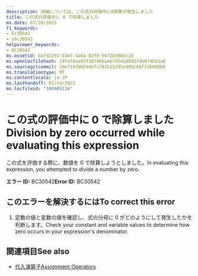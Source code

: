 ```yaml
---
description: 詳細については、この式の評価中に0除算が発生しました
title: この式の評価中に 0 で除算しました
ms.date: 07/20/2015
f1_keywords:
- bc30542
- vbc30542
helpviewer_keywords:
- BC30542
ms.assetid: ba7d2193-54e7-4a6a-82f0-5672bd0bbc18
ms.openlocfilehash: 19fef0aa03f30746ba4b7d5d188d574b0f46d3a0
ms.sourcegitcommit: 10e719780594efc781b15295e499c66f316068b8
ms.translationtype: MT
ms.contentlocale: ja-JP
ms.lasthandoff: 02/14/2021
ms.locfileid: "100485134"
---
```

# <a name="division-by-zero-occurred-while-evaluating-this-expression"></a><span data-ttu-id="08aac-103">この式の評価中に 0 で除算しました</span><span class="sxs-lookup"><span data-stu-id="08aac-103">Division by zero occurred while evaluating this expression</span></span>

<span data-ttu-id="08aac-104">この式を評価する際に、数値を 0 で除算しようとしました。</span><span class="sxs-lookup"><span data-stu-id="08aac-104">In evaluating this expression, you attempted to divide a number by zero.</span></span>  
  
 <span data-ttu-id="08aac-105">**エラー ID:** BC30542</span><span class="sxs-lookup"><span data-stu-id="08aac-105">**Error ID:** BC30542</span></span>  
  
## <a name="to-correct-this-error"></a><span data-ttu-id="08aac-106">このエラーを解決するには</span><span class="sxs-lookup"><span data-stu-id="08aac-106">To correct this error</span></span>  
  
1. <span data-ttu-id="08aac-107">定数の値と変数の値を確認し、式の分母に 0 がどのようにして発生したかを判断します。</span><span class="sxs-lookup"><span data-stu-id="08aac-107">Check your constant and variable values to determine how zero occurs in your expression's denominator.</span></span>  
  
## <a name="see-also"></a><span data-ttu-id="08aac-108">関連項目</span><span class="sxs-lookup"><span data-stu-id="08aac-108">See also</span></span>

- [<span data-ttu-id="08aac-109">代入演算子</span><span class="sxs-lookup"><span data-stu-id="08aac-109">Assignment Operators</span></span>](../language-reference/operators/assignment-operators.md)
